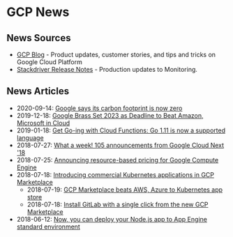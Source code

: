 # GCP News

## News Sources

* [GCP Blog](https://cloudplatform.googleblog.com/) - Product updates, customer stories, and tips and tricks on Google Cloud Platform
* [Stackdriver Release Notes](https://cloud.google.com/monitoring/docs/release-notes) - Production updates to Monitoring.

## News Articles

* 2020-09-14: [Google says its carbon footprint is now zero](https://www.bbc.com/news/technology-54141899)
* 2019-12-18: [Google Brass Set 2023 as Deadline to Beat Amazon, Microsoft in Cloud](https://www.theinformation.com/articles/google-brass-set-2023-as-deadline-to-beat-amazon-microsoft-in-cloud?utm_source=hackernews&utm_medium=unlock)
* 2019-01-18: [Get Go-ing with Cloud Functions: Go 1.11 is now a supported language](https://cloud.google.com/blog/products/application-development/cloud-functions-go-1-11-is-now-a-supported-language)
* 2018-07-27: [What a week! 105 announcements from Google Cloud Next '18](https://www.blog.google/products/google-cloud/100-plus-announcements-from-google-cloud-next-18/)
* 2018-07-25: [Announcing resource-based pricing for Google Compute Engine](https://cloudplatform.googleblog.com/2018/07/announcing-resource-based-pricing-for-google-compute-engine.html)
* 2018-07-18: [Introducing commercial Kubernetes applications in GCP Marketplace](https://cloudplatform.googleblog.com/2018/07/introducing-commercial-kubernetes-applications-in-gcp-marketplace.html)
  * 2018-07-19: [GCP Marketplace beats AWS, Azure to Kubernetes app store](https://searchitoperations.techtarget.com/news/252445246/GCP-Marketplace-beats-AWS-Azure-to-Kubernetes-app-store?track=NL-1811&ad=922131&src=922131&asrc=EM_NLN_97970468&utm_medium=EM&utm_source=NLN&utm_campaign=20180723_Google%20leads%20with%20Kubernetes%20app%20store;%20IT%20pros%20navigate%20container%20security;%20and%20more)
  * 2018-07-18: [Install GitLab with a single click from the new GCP Marketplace](https://about.gitlab.com/2018/07/18/install-gitlab-one-click-gcp-marketplace/)
* 2018-06-12: [Now, you can deploy your Node.js app to App Engine standard environment](https://cloudplatform.googleblog.com/2018/06/Now-you-can-deploy-your-Node-js-app-to-App-Engine-standard-environment.html)
